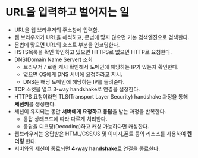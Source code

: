 # URL을 입력하고 벌어지는 일

- URL을 웹 브라우저의 주소창에 입력함.
- 웹 브라우저가 URL을 해석하고, 문법에 맞지 않으면 기본 검색엔진으로 검색한다.
- 문법에 맞으면 URL의 호스트 부분을 인코딩한다.
- HSTS목록을 확인 학인하고 있으면 HTTPS로 없으면 HTTP로 요청한다.
- DNS(Domain Name Server) 조회
  - 브라우저 / 로컬 캐시 확인해서 도메인에 해당하는 IP가 있는지 확인한다.
  - 없으면 OS에게 DNS 서버에 요청하라고 지시.
  - DNS는 해당 도메인에 해당하는 IP를 돌려준다.
- TCP 소켓을 열고 3-way handshake로 연결을 설정한다.
- HTTPS 요청이라면 TLS(Transport Layer Security) handshake 과정을 통해 **세션키**를 생성한다.
- 세션이 유지되는 동안 **서버에게 요청하고 응답**을 받는 과정을 반복한다.
  - 응답 상태코드에 따라 다르게 처리한다.
  - 응답을 디코딩(Decoding)하고 캐싱 가능하다면 캐싱한다.
- 웹브라우저는 응답받은 HTML/CSS/JS 및 이미지,폰트 등의 리소스를 사용하여 **렌더링** 한다.
- 서버와의 세션이 종료되면 **4-way handshake**로 연결을 종료한다.

